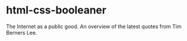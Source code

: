 # html-css-booleaner
The Internet as a public good. An overview of the latest quotes from Tim Berners Lee.
